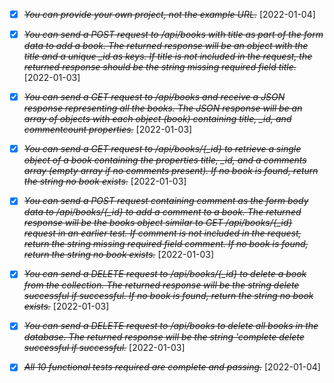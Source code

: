 * [X] ~~*You can provide your own project, not the example URL.*~~ [2022-01-04]

* [X] ~~*You can send a POST request to /api/books with title as part of the form data to add a book. The returned response will be an object with the title and a unique _id as keys. If title is not included in the request, the returned response should be the string missing required field title.*~~ [2022-01-03]

* [X] ~~*You can send a GET request to /api/books and receive a JSON response representing all the books. The JSON response will be an array of objects with each object (book) containing title, _id, and commentcount properties.*~~ [2022-01-03]

* [X] ~~*You can send a GET request to /api/books/{_id} to retrieve a single object of a book containing the properties title, _id, and a comments array (empty array if no comments present). If no book is found, return the string no book exists.*~~ [2022-01-03]

* [X] ~~*You can send a POST request containing comment as the form body data to /api/books/{_id} to add a comment to a book. The returned response will be the books object similar to GET /api/books/{_id} request in an earlier test. If comment is not included in the request, return the string missing required field comment. If no book is found, return the string no book exists.*~~ [2022-01-03]

* [X] ~~*You can send a DELETE request to /api/books/{_id} to delete a book from the collection. The returned response will be the string delete successful if successful. If no book is found, return the string no book exists.*~~ [2022-01-03]

* [X] ~~*You can send a DELETE request to /api/books to delete all books in the database. The returned response will be the string 'complete delete successful if successful.*~~ [2022-01-03]

* [X] ~~*All 10 functional tests required are complete and passing.*~~ [2022-01-04]